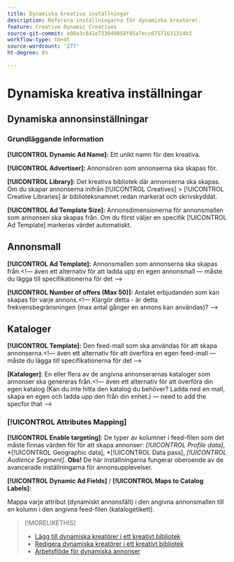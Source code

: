 ```yaml
---
title: Dynamiska kreativa inställningar
description: Referera inställningarna för dynamiska kreatörer.
feature: Creative Dynamic Creatives
source-git-commit: e08a3c841e733840058f85a7ecc67571631314b3
workflow-type: tm+mt
source-wordcount: '277'
ht-degree: 0%

---
```


# Dynamiska kreativa inställningar

<!-- add a description -->

<!-- This looks the same for me for either HTML5 type as of 9/24:

## Dynamic ad settings for static HTML5 ads {#dynamic-ad-settings-static-html5}

### Basic Details

**[!UICONTROL Advertiser]:** The advertiser for which to create the ads.

**[!UICONTROL Library]:** The creative library in which to create the ads.

**[!UICONTROL Dynamic Ad Name]:** A unique name for the creative.

**[!UICONTROL Ad Template Size]:** The ad dimensions for the ad template from which to create the ad. If you first select a specific [!UICONTROL Ad Template], then this value is automatically selected.

**[!UICONTROL Ad Template Type]:** The type of ad template from which to create the ad: *[!UICONTROL Static HTML5]* or *[!UICONTROL Dynamic HTML5]*.  If you first select a specific [!UICONTROL Ad Template], then this value is automatically selected.

**[!UICONTROL Ad Template]:** The ad template from which to create the ad.

**[!UICONTROL clickURL]:** A valid landing page URL to which users are redirected when they click the ad.

### [!UICONTROL Attributes Details]

-->

## Dynamiska annonsinställningar<!-- for dynamic HTML5 ads {#dynamic-ad-settings-dynamic-html5}-->

<!-- add a description -->

### Grundläggande information

**[!UICONTROL Dynamic Ad Name]:** Ett unikt namn för den kreativa.

**[!UICONTROL Advertiser]:** Annonsören som annonserna ska skapas för.

**[!UICONTROL Library]:** Det kreativa bibliotek där annonserna ska skapas. Om du skapar annonserna inifrån [!UICONTROL Creatives] > [!UICONTROL Creative Libraries] är biblioteksnamnet redan markerat och skrivskyddat.

**[!UICONTROL Ad Template Size]:** Annonsdimensionerna för annonsmallen som annonsen ska skapas från. Om du först väljer en specifik [!UICONTROL Ad Template] markeras värdet automatiskt.

## Annonsmall

**[!UICONTROL Ad Template]:** Annonsmallen som annonserna ska skapas från.&lt;!— även ett alternativ för att ladda upp en egen annonsmall — måste du lägga till specifikationerna för det —>

**[!UICONTROL Number of offers (Max 50)]:** Antalet erbjudanden som kan skapas för varje annons.&lt;!— Klargör detta - är detta frekvensbegränsningen (max antal gånger en annons kan användas)? —>

## Kataloger

**[!UICONTROL Template]:** Den feed-mall som ska användas för att skapa annonserna.&lt;!— även ett alternativ för att överföra en egen feed-mall — måste du lägga till specifikationerna för det —>

**\[Kataloger\]**: En eller flera av de angivna annonserarnas kataloger som annonser ska genereras från.&lt;!— även ett alternativ för att överföra din egen katalog (Kan du inte hitta den katalog du behöver? Ladda ned en mall, skapa en egen och ladda upp den från din enhet.) — need to add the specfor that —>

### [!UICONTROL Attributes Mapping]

**[!UICONTROL Enable targeting]**: De typer av kolumner i feed-filen som det måste finnas värden för för att skapa annonser: *[!UICONTROL Profile data]*, *[!UICONTROL Geographic data], *[!UICONTROL Data pass], *[!UICONTROL Audience Segment]*.  **Obs!** De här inställningarna fungerar oberoende av de avancerade inställningarna för annonsupplevelser.<!-- Clarify what qualifies for each, and explain more -->

**[!UICONTROL Dynamic Ad Fields]** / **[!UICONTROL Maps to Catalog Labels]:**

Mappa varje attribut (dynamiskt annonsfält) i den angivna annonsmallen till en kolumn i den angivna feed-filen (katalogetikett).

>[!MORELIKETHIS]
>
>* [Lägg till dynamiska kreatörer i ett kreativt bibliotek](creative-add-dynamic.md)
>* [Redigera dynamiska kreatörer i ett kreativt bibliotek](creative-edit-dynamic.md)
>* [Arbetsflöde för dynamiska annonser](/help/creative/introduction/workflow-dynamic-ads.md)
